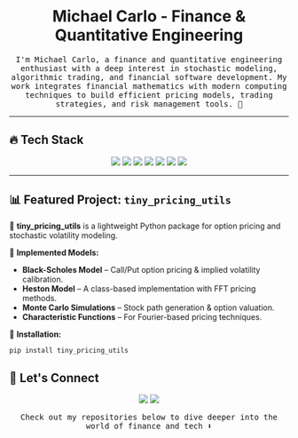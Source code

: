 <h1 align="center">
  <b>Michael Carlo - Finance & Quantitative Engineering</b>
</h1>

<p align="center"><samp>
I'm Michael Carlo, a finance and quantitative engineering enthusiast with a deep interest in stochastic modeling, algorithmic trading, and financial software development. My work integrates financial mathematics with modern computing techniques to build efficient pricing models, trading strategies, and risk management tools. 🚀  
</samp></p>

---

## 🔥 Tech Stack  

<p align="center">
  <img src="https://img.shields.io/badge/Python-3776AB?style=for-the-badge&logo=python&logoColor=white">
  <img src="https://img.shields.io/badge/TypeScript-3178C6?style=for-the-badge&logo=typescript&logoColor=white">
  <img src="https://img.shields.io/badge/C-00599C?style=for-the-badge&logo=c&logoColor=white">
  <img src="https://img.shields.io/badge/C++-00599C?style=for-the-badge&logo=c%2B%2B&logoColor=white">
  <img src="https://img.shields.io/badge/AWS-232F3E?style=for-the-badge&logo=amazon-aws&logoColor=white">
  <img src="https://img.shields.io/badge/Docker-2496ED?style=for-the-badge&logo=docker&logoColor=white">
  <img src="https://img.shields.io/badge/Git-E44C30?style=for-the-badge&logo=git&logoColor=white">
</p>

---

## 📊 Featured Project: `tiny_pricing_utils`  

🚀 **tiny_pricing_utils** is a lightweight Python package for option pricing and stochastic volatility modeling.  

🔹 **Implemented Models:**  
- **Black-Scholes Model** – Call/Put option pricing & implied volatility calibration.  
- **Heston Model** – A class-based implementation with FFT pricing methods.  
- **Monte Carlo Simulations** – Stock path generation & option valuation.  
- **Characteristic Functions** – For Fourier-based pricing techniques.  

🔹 **Installation:**  
```bash
pip install tiny_pricing_utils
```

## 🤝 Let's Connect
<p align="center">
  <a href="www.linkedin.com/in/michaelcarlo123"><img src="https://img.shields.io/badge/LinkedIn-0077B5?style=for-the-badge&logo=linkedin&logoColor=white"/></a>
  <a href="michael.carlo@outlook.it"><img src="https://img.shields.io/badge/Email-D14836?style=for-the-badge&logo=gmail&logoColor=white"/></a>
</p>

<p align="center"><samp>
Check out my repositories below to dive deeper into the world of finance and tech ⬇️  
</samp></p>
